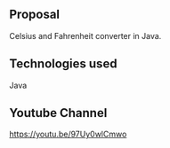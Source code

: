 
Proposal
-----------------------------------------------------------------------------------------
Celsius and Fahrenheit converter in Java.

Technologies used
-----------------------------------------------------------------------------------------
Java

Youtube Channel
-----------------------------------------------------------------------------------------
https://youtu.be/97Uy0wlCmwo
